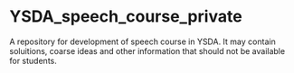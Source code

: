 # YSDA_speech_course_private
A repository for development of speech course in YSDA. It may contain soluitions, coarse ideas and other information that should not be available for students.
